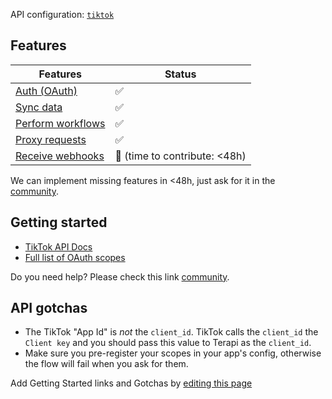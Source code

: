 API configuration: [`tiktok`](https://terapi.dev/providers.yaml)

## Features

| Features | Status |
| - | - |
| [Auth (OAuth)](/integrate/guides/authorize-an-api) | ✅ |
| [Sync data](/integrate/guides/sync-data-from-an-api) | ✅ |
| [Perform workflows](/integrate/guides/perform-workflows-with-an-api) | ✅ |
| [Proxy requests](/integrate/guides/proxy-requests-to-an-api) | ✅ |
| [Receive webhooks](/integrate/guides/receive-webhooks-from-an-api) | 🚫 (time to contribute: &lt;48h) |

We can implement missing features in &lt;48h, just ask for it in the [community](https://terapi.dev/slack).

## Getting started

-   [TikTok API Docs](https://developers.tiktok.com/doc/overview/)
-   [Full list of OAuth scopes](https://developers.tiktok.com/doc/tiktok-api-scopes/)

Do you need help? Please check this link [community](https://terapi.dev/slack).

## API gotchas

-   The TikTok "App Id" is _not_ the `client_id`. TikTok calls the `client_id` the `Client key` and you should pass this value to Terapi as the `client_id`.
-   Make sure you pre-register your scopes in your app's config, otherwise the flow will fail when you ask for them.

Add Getting Started links and Gotchas by [editing this page](https://github.com/terapihq/terapi/tree/master/docs-v2/integrations/all/tiktok.mdx)